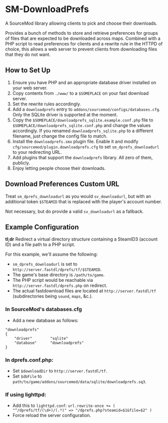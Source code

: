 SM-DownloadPrefs
================
A SourceMod library allowing clients to pick and choose their downloads.

Provides a bunch of methods to store and retrieve preferences for groups of files that are expected to be downloaded across maps.
Combined with a PHP script to read preferences for clients and a rewrite rule in the HTTPD of choice, this allows a web server to prevent clients from downloading files that they do not want.

How to Set Up
-------------
1.  Ensure you have PHP and an appropriate database driver installed on your web server.
2.  Copy contents from `./www/` to a `$SOMEPLACE` on your fast download server.
3.  Set the rewrite rules accordingly.
4.  Add a `downloadprefs` entry to `addons/sourcemod/configs/databases.cfg`.  Only the SQLite driver is supported at the moment.
5.  Copy the `$SOMEPLACE/downloadprefs_sqlite.example.conf.php` file to `$SOMEPLACE/downloadprefs_sqlite.conf.php` and change the values accordingly.  If you renamed `downloadprefs_sqlite.php` to a different filename, just change the config file to match.
6.  Install the `downloadprefs.smx` plugin file.  Enable it and modify `cfg/sourcemod/plugin.downloadprefs.cfg` to set `sm_dprefs_downloadurl` to your redirecting URL.
7.  Add plugins that support the `downloadprefs` library.  All zero of them, publicly.
8.  Enjoy letting people choose their downloads.

Download Preferences Custom URL
-------------------------------
Treat `sm_dprefs_downloadurl` as you would `sv_downloadurl`, but with an additional token `$STEAMID` that is replaced with the player's account number.

Not necessary, but do provide a valid `sv_downloadurl` as a fallback.

Example Configuration
---------------------
**tl;dr** Redirect a virtual directory structure containing a SteamID3 (account ID) and a file path to a PHP script.

For this example, we'll assume the following:
  * `sm_dprefs_downloadurl` is set to `http://server.fastdl/dprefs/tf/$STEAMID`.
  * The game's base directory is `/path/to/game`.
  * The PHP script would be reachable via `http://server.fastdl/dprefs.php` on redirect.
  * The actual fastdownload files are located at `http://server.fastdl/tf` (subdirectories being `sound`, `maps`, &c.).

### In SourceMod's databases.cfg
  * Add a new database as follows:
```
"downloadprefs"
{
	"driver"		"sqlite"
	"database"		"downloadprefs"
}
```

### In dprefs.conf.php:
  * Set `$downloadDir` to `http://server.fastdl/tf`.
  * Set `$dbFile` to `path/to/game/addons/sourcemod/data/sqlite/downloadprefs.sq3`.

### If using lighttpd:
  * Add this to `lighttpd.conf`: `url.rewrite-once += ( "^/dprefs/tf/(\d+)/(.*)" => "/dprefs.php?steamid=$1&file=$2" )`
  * Force reload the server configuration.
